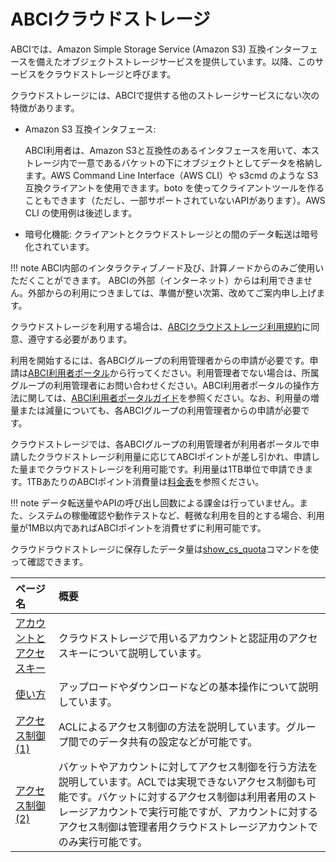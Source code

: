 # ABCIクラウドストレージ

ABCIでは、Amazon Simple Storage Service (Amazon S3) 互換インターフェースを備えたオブジェクトストレージサービスを提供しています。以降、このサービスをクラウドストレージと呼びます。

クラウドストレージには、ABCIで提供する他のストレージサービスにない次の特徴があります。

- Amazon S3 互換インタフェース:

    ABCI利用者は、Amazon S3と互換性のあるインタフェースを用いて、本ストレージ内で一意であるバケットの下にオブジェクトとしてデータを格納します。AWS Command Line Interface（AWS CLI）や s3cmd のような S3 互換クライアントを使用できます。boto を使ってクライアントツールを作ることもできます（ただし、一部サポートされていないAPIがあります）。AWS CLI の使用例は後述します。

- 暗号化機能:
    クライアントとクラウドストレージとの間のデータ転送は暗号化されています。

!!! note
    ABCI内部のインタラクティブノード及び、計算ノードからのみご使用いただくことができます。
    ABCIの外部（インターネット）からは利用できません。外部からの利用につきましては、準備が整い次第、改めてご案内申し上げます。

クラウドストレージを利用する場合は、[ABCIクラウドストレージ利用規約](https://abci.ai/ja/how_to_use/data/cloudstorage-agreement.pdf)に同意、遵守する必要があります。

利用を開始するには、各ABCIグループの利用管理者からの申請が必要です。申請は[ABCI利用者ポータル](https://portal.v3.abci.ai/)から行ってください。利用管理者でない場合は、所属グループの利用管理者にお問い合わせください。ABCI利用者ポータルの操作方法に関しては、[ABCI利用者ポータルガイド](https://docs.abci.ai/v3/portal/ja)を参照ください。なお、利用量の増量または減量についても、各ABCIグループの利用管理者からの申請が必要です。

クラウドストレージでは、各ABCIグループの利用管理者が利用者ポータルで申請したクラウドストレージ利用量に応じてABCIポイントが差し引かれ、申請した量までクラウドストレージを利用可能です。利用量は1TB単位で申請できます。1TBあたりのABCIポイント消費量は[料金表](https://abci.ai/ja/how_to_use/tariffs.html)を参照ください。

!!! note
    データ転送量やAPIの呼び出し回数による課金は行っていません。また、システムの稼働確認や動作テストなど、軽微な利用を目的とする場合、利用量が1MB以内であればABCIポイントを消費せずに利用可能です。

クラウドラウドストレージに保存したデータ量は[show_cs_quota](getting-started.md#checking-cloud-storage-quota)コマンドを使って確認できます。

| ページ名 | 概要 |
|:--|:--|
| [アカウントとアクセスキー](abci-cloudstorage/cs-account.md) | クラウドストレージで用いるアカウントと認証用のアクセスキーについて説明しています。 |
| [使い方](abci-cloudstorage/usage.md) | アップロードやダウンロードなどの基本操作について説明しています。 |
| [アクセス制御(1)](abci-cloudstorage/acl.md) | ACLによるアクセス制御の方法を説明しています。グループ間でのデータ共有の設定などが可能です。|
| [アクセス制御(2)](abci-cloudstorage/policy.md) | バケットやアカウントに対してアクセス制御を行う方法を説明しています。ACLでは実現できないアクセス制御も可能です。バケットに対するアクセス制御は利用者用のストレージアカウントで実行可能ですが、アカウントに対するアクセス制御は管理者用クラウドストレージアカウントでのみ実行可能です。|
